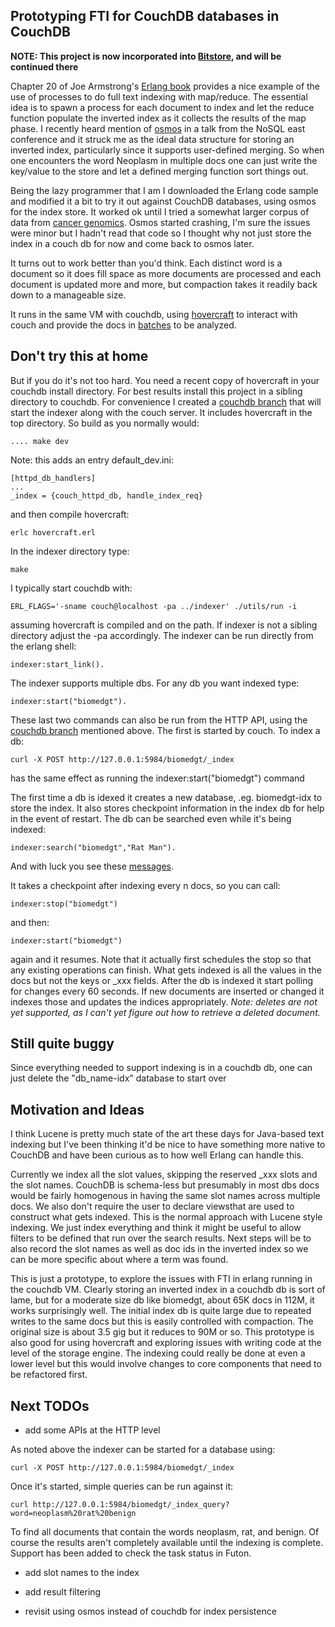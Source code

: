 ## Prototyping FTI for CouchDB databases in CouchDB

**NOTE: This project is now incorporated into [Bitstore](http://github.com/bdionne/bitstore/tree/bitcask/src/search/ "Bitstore"), and will be continued there**

Chapter 20 of Joe Armstrong's <a href="http://www.pragprog.com/titles/jaerlang/programming-erlang">Erlang book</a> provides a nice example of the use of processes to do full text indexing with map/reduce. The essential idea is to spawn a process for each document to index and let the reduce function populate the inverted index as it collects the results of the map phase. I recently heard mention of <a href="http://dukesoferl.blogspot.com/2009/07/osmos.html">osmos</a> in a talk from the NoSQL east conference and it struck me as the ideal data structure for storing an inverted index, particularly since it supports user-defined merging. So when one encounters the word Neoplasm in multiple docs one can just write the key/value to the store and let a defined merging function sort things out.

Being the lazy programmer that I am I downloaded the Erlang code sample and modified it a bit to try it out against CouchDB databases, using osmos for the index store. It worked ok until I tried a somewhat larger corpus of data from <a href="http://bitdiddle.cloudant.com:5984/biomedgt/">cancer genomics</a>. Osmos started crashing, I'm sure the issues were minor but I hadn't read that code so I thought why not just store the index in a couch db for now and come back to osmos later. 

It turns out to work better than you'd think. Each distinct word is a document so it does fill space as more documents are processed and each document is updated more and more, but compaction takes it readily back down to a manageable size.

It runs in the same VM with couchdb, using <a href="http://github.com/jchris/hovercraft">hovercraft</a> to interact with couch and provide the docs in <a href="http://github.com/bdionne/indexer/blob/master/indexer_couchdb_crawler.erl">batches</a> to be analyzed.

## Don't try this at home

But if you do it's not too hard. You need a recent copy of hovercraft in your couchdb install directory. For best results install this project in a sibling directory to couchdb. For convenience I created a [couchdb branch](http://github.com/bdionne/couchdb/tree/lucille "Lucille") that will start the indexer along with the couch server. It includes hovercraft in the top directory. So build as you normally would:

    .... make dev

Note: this adds an entry default_dev.ini:

    [httpd_db_handlers]
    ...
    _index = {couch_httpd_db, handle_index_req}


and then compile hovercraft:

    erlc hovercraft.erl

In the indexer directory type:

    make

I typically start couchdb with:

    ERL_FLAGS='-sname couch@localhost -pa ../indexer' ./utils/run -i

assuming hovercraft is compiled and on the path. If indexer is not a sibling directory adjust the -pa accordingly. The indexer can be run directly from the erlang shell:

    indexer:start_link().

The indexer supports multiple dbs. For any db you want indexed type:

    indexer:start("biomedgt").

These last two commands can also be run from the HTTP API, using the [couchdb branch](http://github.com/bdionne/couchdb/tree/lucille "Lucille") mentioned above. The first is started by couch. To index a db:

    curl -X POST http://127.0.0.1:5984/biomedgt/_index

has the same effect as running the indexer:start("biomedgt") command

The first time a db is idexed it creates a new database, .eg. biomedgt-idx to store the index. It also stores checkpoint information in the index db for help in the event of restart. The db can be searched even while it's being indexed:

    indexer:search("biomedgt","Rat Man").
    

And with luck you see these <a href="http://gist.github.com/247784">messages</a>.

It takes a checkpoint after indexing every n docs, so you can call:

    indexer:stop("biomedgt") 

and then:

    indexer:start("biomedgt") 

again and it resumes. Note that it actually first schedules the stop so that any existing operations can finish. What gets indexed is all the values in the docs but not the keys or _xxx fields. After the db is indexed it start polling for changes every 60 seconds. If new documents are inserted or changed it indexes those and updates the indices appropriately. *Note: deletes are not yet supported, as I can't yet figure out how to retrieve a deleted document.*

## Still quite buggy

Since everything needed to support indexing is in a couchdb db, one can just delete the "db_name-idx" database to start over

## Motivation and Ideas

I think Lucene is pretty much state of the art these days for Java-based text indexing but I've been thinking it'd be nice to have something more native to CouchDB and have been curious as to how well Erlang can handle this.

Currently we index all the slot values, skipping the reserved _xxx slots and the slot names. CouchDB is schema-less but presumably in most dbs docs would be fairly homogenous in having the same slot names across multiple docs. We also don't require the user to declare viewsthat are used to construct what gets indexed. This is the normal approach with Lucene style indexing. We just index everything and think it might be useful to allow filters to be defined that run over the search results. Next steps will be to also record the slot names as well as doc ids in the inverted index so we can be more specific about where a term was found.

This is just a prototype, to explore the issues with FTI in erlang running in the couchdb VM. Clearly storing an inverted index in a couchdb db is sort of lame, but for a moderate size db like biomedgt, about 65K docs in 112M, it works surprisingly well. The initial index db is quite large due to repeated writes to the same docs but this is easily controlled with compaction. The original size is about 3.5 gig but it reduces to 90M or so. This prototype is also good for using hovercraft and exploring issues with writing code at the level of the storage engine. The indexing could really be done at even a lower level but this would involve changes to core components that need to be refactored first. 

## Next TODOs

* add some APIs at the HTTP level

As noted above the indexer can be started for a database using:

    curl -X POST http://127.0.0.1:5984/biomedgt/_index

Once it's started, simple queries can be run against it:

    curl http://127.0.0.1:5984/biomedgt/_index_query?word=neoplasm%20rat%20benign

To find all documents that contain the words neoplasm, rat, and benign. Of course the results aren't completely available until the indexing is complete. Support has been added to check the task status in Futon.


* add slot names to the index

* add result filtering

* revisit using osmos instead of couchdb for index persistence






 
